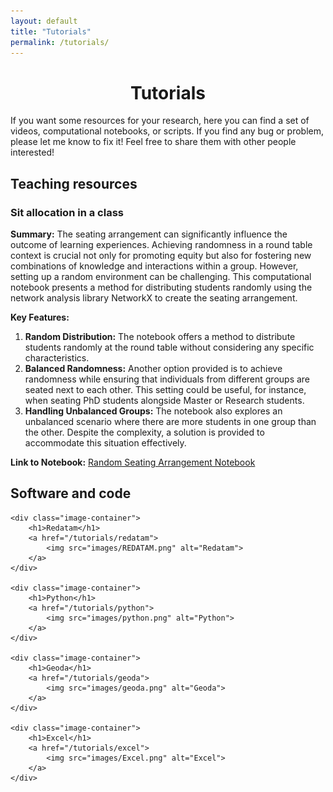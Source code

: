 ```yaml
---
layout: default
title: "Tutorials"
permalink: /tutorials/
---
```


<center> <h1>Tutorials</h1> </center>

If you want some resources for your research, here you can find a set of videos, computational notebooks, or scripts. If you find any bug or problem, please let me know to fix it! Feel free to share them with other people interested!

## Teaching resources

### Sit allocation in a class

**Summary:**
The seating arrangement can significantly influence the outcome of learning experiences. Achieving randomness in a round table context is crucial not only for promoting equity but also for fostering new combinations of knowledge and interactions within a group. However, setting up a random environment can be challenging. This computational notebook presents a method for distributing students randomly using the network analysis library NetworkX to create the seating arrangement.

**Key Features:**
1. **Random Distribution:** The notebook offers a method to distribute students randomly at the round table without considering any specific characteristics.
2. **Balanced Randomness:** Another option provided is to achieve randomness while ensuring that individuals from different groups are seated next to each other. This setting could be useful, for instance, when seating PhD students alongside Master or Research students.
3. **Handling Unbalanced Groups:** The notebook also explores an unbalanced scenario where there are more students in one group than the other. Despite the complexity, a solution is provided to accommodate this situation effectively.

**Link to Notebook:** [Random Seating Arrangement Notebook](https://colab.research.google.com/drive/17_OtGULUDAgJDXVVphjcIraeVN_raJHd?usp=sharing)

## Software and code

    <div class="image-container">
        <h1>Redatam</h1>
        <a href="/tutorials/redatam">
            <img src="images/REDATAM.png" alt="Redatam">
        </a>
    </div>

    <div class="image-container">
        <h1>Python</h1>
        <a href="/tutorials/python">
            <img src="images/python.png" alt="Python">
        </a>
    </div>

    <div class="image-container">
        <h1>Geoda</h1>
        <a href="/tutorials/geoda">
            <img src="images/geoda.png" alt="Geoda">
        </a>
    </div>

    <div class="image-container">
        <h1>Excel</h1>
        <a href="/tutorials/excel">
            <img src="images/Excel.png" alt="Excel">
        </a>
    </div>



